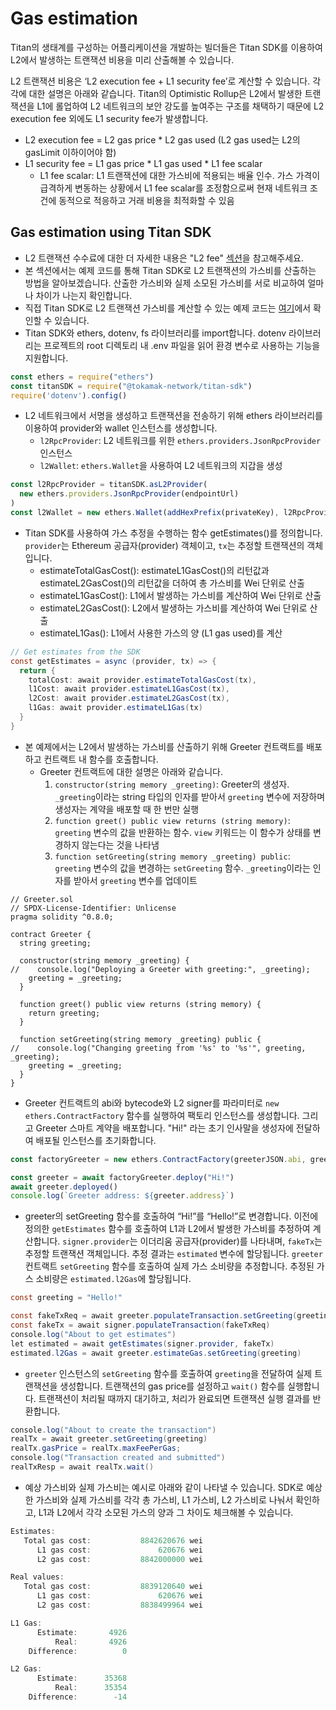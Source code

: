 # Gas estimation

Titan의 생태계를 구성하는 어플리케이션을 개발하는 빌더들은 Titan SDK를 이용하여 L2에서 발생하는 트랜잭션 비용을 미리 산출해볼 수 있습니다.

L2 트랜잭션 비용은 ‘L2 execution fee + L1 security fee’로 계산할 수 있습니다. 각각에 대한 설명은 아래와 같습니다. Titan의 Optimistic Rollup은 L2에서 발생한 트랜잭션을 L1에 롤업하여 L2 네트워크의 보안 강도를 높여주는 구조를 채택하기 때문에 L2 execution fee 외에도 L1 security fee가 발생합니다.

* L2 execution fee = L2 gas price \* L2 gas used (L2 gas used는 L2의 gasLimit 이하이어야 함)
* L1 security fee = L1 gas price \* L1 gas used \* L1 fee scalar
  * L1 fee scalar: L1 트랜잭션에 대한 가스비에 적용되는 배율 인수. 가스 가격이 급격하게 변동하는 상황에서 L1 fee scalar를 조정함으로써 현재 네트워크 조건에 동적으로 적응하고 거래 비용을 최적화할 수 있음

## Gas estimation using Titan SDK

* L2 트랜잭션 수수료에 대한 더 자세한 내용은 "L2 fee" [섹션](l2-fee.md)을 참고해주세요.
* 본 섹션에서는 예제 코드를 통해 Titan SDK로 L2 트랜잭션의 가스비를 산출하는 방법을 알아보겠습니다. 산출한 가스비와 실제 소모된 가스비를 서로 비교하여 얼마나 차이가 나는지 확인합니다.
* 직접 Titan SDK로 L2 트랜잭션 가스비를 계산할 수 있는 예제 코드는 [여기](https://github.com/tokamak-network/tokamak-titan-example/tree/main/sdk-estimate-gas)에서 확인할 수 있습니다.
* Titan SDK와 ethers, dotenv, fs 라이브러리를 import합니다. dotenv 라이브러리는 프로젝트의 root 디렉토리 내 .env 파일을 읽어 환경 변수로 사용하는 기능을 지원합니다.

```jsx
const ethers = require("ethers")
const titanSDK = require("@tokamak-network/titan-sdk")
require('dotenv').config()
```

* L2 네트워크에서 서명을 생성하고 트랜잭션을 전송하기 위해 ethers 라이브러리를 이용하여 provider와 wallet 인스턴스를 생성합니다.
  * `l2RpcProvider`: L2 네트워크를 위한 `ethers.providers.JsonRpcProvider` 인스턴스
  * `l2Wallet`: `ethers.Wallet`을 사용하여 L2 네트워크의 지갑을 생성

```jsx
const l2RpcProvider = titanSDK.asL2Provider(
  new ethers.providers.JsonRpcProvider(endpointUrl)
)
const l2Wallet = new ethers.Wallet(addHexPrefix(privateKey), l2RpcProvider)
```

* Titan SDK를 사용하여 가스 추정을 수행하는 함수 getEstimates()를 정의합니다. `provider`는 Ethereum 공급자(provider) 객체이고, `tx`는 추정할 트랜잭션의 객체입니다.
  * estimateTotalGasCost(): estimateL1GasCost()의 리턴값과 estimateL2GasCost()의 리턴값을 더하여 총 가스비를 Wei 단위로 산출
  * estimateL1GasCost(): L1에서 발생하는 가스비를 계산하여 Wei 단위로 산출
  * estimateL2GasCost(): L2에서 발생하는 가스비를 계산하여 Wei 단위로 산출
  * estimateL1Gas(): L1에서 사용한 가스의 양 (L1 gas used)를 계산

```java
// Get estimates from the SDK
const getEstimates = async (provider, tx) => {
  return {
    totalCost: await provider.estimateTotalGasCost(tx),
    l1Cost: await provider.estimateL1GasCost(tx),
    l2Cost: await provider.estimateL2GasCost(tx),
    l1Gas: await provider.estimateL1Gas(tx)
  }
}
```

* 본 예제에서는 L2에서 발생하는 가스비를 산출하기 위해 Greeter 컨트랙트를 배포하고 컨트랙트 내 함수를 호출합니다.
  * Greeter 컨트랙트에 대한 설명은 아래와 같습니다.
    1. `constructor(string memory _greeting)`: Greeter의 생성자. `_greeting`이라는 string 타입의 인자를 받아서 `greeting` 변수에 저장하며 생성자는 계약을 배포할 때 한 번만 실행
    2. `function greet() public view returns (string memory)`: `greeting` 변수의 값을 반환하는 함수. `view` 키워드는 이 함수가 상태를 변경하지 않는다는 것을 나타냄
    3. `function setGreeting(string memory _greeting) public`: `greeting` 변수의 값을 변경하는 `setGreeting` 함수. `_greeting`이라는 인자를 받아서 `greeting` 변수를 업데이트

```solidity
// Greeter.sol
// SPDX-License-Identifier: Unlicense
pragma solidity ^0.8.0;

contract Greeter {
  string greeting;

  constructor(string memory _greeting) {
//    console.log("Deploying a Greeter with greeting:", _greeting);
    greeting = _greeting;
  }

  function greet() public view returns (string memory) {
    return greeting;
  }

  function setGreeting(string memory _greeting) public {
//    console.log("Changing greeting from '%s' to '%s'", greeting, _greeting);
    greeting = _greeting;
  }
}
```

* Greeter 컨트랙트의 abi와 bytecode와 L2 signer를 파라미터로 `new ethers.ContractFactory` 함수를 실행하여 팩토리 인스턴스를 생성합니다. 그리고 Greeter 스마트 계약을 배포합니다. "Hi!" 라는 초기 인사말을 생성자에 전달하여 배포될 인스턴스를 초기화합니다.

```jsx
const factoryGreeter = new ethers.ContractFactory(greeterJSON.abi, greeterJSON.bytecode, signer)

const greeter = await factoryGreeter.deploy("Hi!")
await greeter.deployed()
console.log(`Greeter address: ${greeter.address}`)
```

* greeter의 setGreeting 함수를 호출하여 “Hi!”를 “Hello!”로 변경합니다. 이전에 정의한 `getEstimates` 함수를 호출하여 L1과 L2에서 발생한 가스비를 추정하여 계산합니다. `signer.provider`는 이더리움 공급자(provider)를 나타내며, `fakeTx`는 추정할 트랜잭션 객체입니다. 추정 결과는 `estimated` 변수에 할당됩니다. `greeter` 컨트랙트 `setGreeting` 함수를 호출하여 실제 가스 소비량을 추정합니다. 추정된 가스 소비량은 `estimated.l2Gas`에 할당됩니다.

```java
const greeting = "Hello!"

const fakeTxReq = await greeter.populateTransaction.setGreeting(greeting)
const fakeTx = await signer.populateTransaction(fakeTxReq)
console.log("About to get estimates")
let estimated = await getEstimates(signer.provider, fakeTx)
estimated.l2Gas = await greeter.estimateGas.setGreeting(greeting)
```

* `greeter` 인스턴스의 `setGreeting` 함수를 호출하여 `greeting`을 전달하여 실제 트랜잭션을 생성합니다. 트랜잭션의 gas price를 설정하고 `wait()` 함수를 실행합니다. 트랜잭션이 처리될 때까지 대기하고, 처리가 완료되면 트랜잭션 실행 결과를 반환합니다.

```java
console.log("About to create the transaction")
realTx = await greeter.setGreeting(greeting)
realTx.gasPrice = realTx.maxFeePerGas;
console.log("Transaction created and submitted")
realTxResp = await realTx.wait()
```

* 예상 가스비와 실제 가스비는 예시로 아래와 같이 나타낼 수 있습니다. SDK로 예상한 가스비와 실제 가스비를 각각 총 가스비, L1 가스비, L2 가스비로 나눠서 확인하고, L1과 L2에서 각각 소모된 가스의 양과 그 차이도 체크해볼 수 있습니다.

```java
Estimates:
   Total gas cost:           8842620676 wei
      L1 gas cost:               620676 wei
      L2 gas cost:           8842000000 wei

Real values:
   Total gas cost:           8839120640 wei
      L1 gas cost:               620676 wei
      L2 gas cost:           8838499964 wei

L1 Gas:
      Estimate:       4926
          Real:       4926
    Difference:          0

L2 Gas:
      Estimate:      35368
          Real:      35354
    Difference:        -14
```
